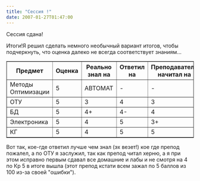 ```yaml
---
title: "Сессия !"
date: 2007-01-27T01:47:00
---
```


Сессия сдана!

Итоги!<TABLE border=1>Я решил сделать немного необычный вариант итогов, чтобы подчеркнуть, что оценка далеко не всегда соответствует знаниям...

<TBODY><TR><TH>Предмет</TH><TH>Оценка</TH><TH>Реально знал на</TH><TH>Ответил на</TH><TH>Преподаватель начитал на</TH>

</TR><TR>

<TD>Методы Оптимизации</TD><TD>5</TD><TD>АВТОМАТ</TD><TD>- </TD><TD>- </TD>

</TR><TR>

<TD>ОТУ</TD><TD>5</TD><TD>3</TD><TD>4</TD><TD>3</TD>

</TR><TR>

<TD>БД</TD><TD>5</TD><TD>4+</TD><TD>4-</TD><TD>4</TD>

</TR><TR>

<TD>Электроника</TD><TD>5</TD><TD>4</TD><TD>5</TD><TD>3+</TD>

</TR><TR>

<TD>КГ</TD><TD>5</TD><TD>4</TD><TD>5</TD><TD>5</TD>

</TR>

</TBODY></TABLE>Вот так, кое-где ответил лучше чем знал (эх везет!) кое где препод пожалел, а по ОТУ я заслужил, так как препод читал херню, а я при этом исправно первым сдавал все домашние и лабы и не смотря на 4 по Кр 5 в итоге вышла (этот препод кстати всем зажал по 5 баллов из 100 из-за своей "ошибки").
